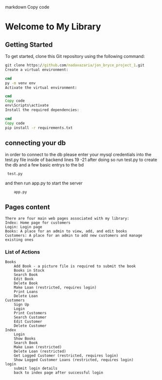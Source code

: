 markdown
Copy code
# Welcome to My Library

## Getting Started

To get started, clone this Git repository using the following command:

```cmd
git clone https://github.com/nadavazaria/jon_bryce_project_1.git
Create a virtual environment:

cmd
py -m venv env
Activate the virtual environment:

cmd
Copy code
env\Scripts\activate
Install the required dependencies:

cmd
Copy code
pip install -r requirements.txt

```
## connecting your db
   in order to connect to the db please enter your mysql credentials into the test.py file inside of backend
   lines 19 -21
   after doing so run test.py to create the db and a few basic entrys to the bd 
   ```cmd
    test.py
```
   and then run app.py to start the server  
   ```cmd
       app.py
``` 
## Pages content
    There are four main web pages associated with my library:
    Index: Home page for customers
    Login: Login page
    Books: A place for an admin to view, add, and edit books
    Customers: A place for an admin to add new customers and manage existing ones

### List of Actions
    Books
        Add Book - a picture file is required to submit the book 
        Books in Stock
        Search Book
        Edit Book
        Delete Book
        Make Loan (restricted, requires login)
        Print Loans
        Delete Loan
    Customers
        Sign Up
        Login
        Print Customers
        Search Customer
        Edit Customer
        Delete Customer
    Index
        Login
        Show Books
        Search Book
        Make Loan (restricted)
        Delete Loan (restricted)
        Get Logged Customer (restricted, requires login)
        Show Logged Customer Loans (restricted, requires login)
    login
        submit login details
        back to index page after successful login
